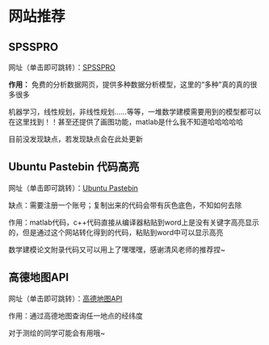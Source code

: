 # 网站推荐

## SPSSPRO

网址（单击即可跳转）：[SPSSPRO](https://www.spsspro.com/)

**作用：** 免费的分析数据网页，提供多种数据分析模型，这里的“多种”真的真的很多很多

机器学习，线性规划，非线性规划……等等，一堆数学建模需要用到的模型都可以在这里找到！！甚至还提供了画图功能，matlab是什么我不知道哈哈哈哈哈

目前没发现缺点，若发现缺点会在此处更新

## Ubuntu Pastebin 代码高亮

网址（单击即可跳转）：[Ubuntu Pastebin](https://pastebin.ubuntu.com/)

缺点：需要注册一个账号；复制出来的代码会带有灰色底色，不知如何去除

作用：matlab代码，c++代码直接从编译器粘贴到word上是没有关键字高亮显示的，但是通过这个网站转化得到的代码，粘贴到word中可以显示高亮

数学建模论文附录代码又可以用上了嘿嘿嘿，感谢清风老师的推荐捏~

## 高德地图API

网址（单击即可跳转）：[高德地图API](https://lbs.amap.com/tools/picker)

作用：通过高德地图查询任一地点的经纬度

对于测绘的同学可能会有用哦~

